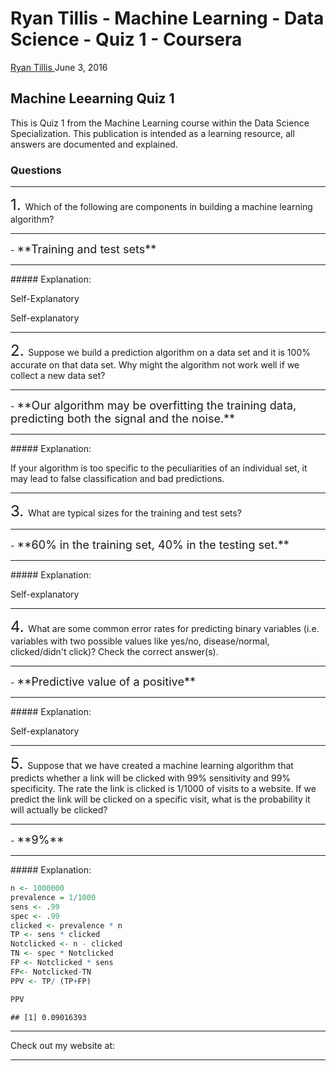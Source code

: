 Ryan Tillis - Machine Learning - Data Science - Quiz 1 - Coursera
================
<a href="http://www.ryantillis.com"> Ryan Tillis </a>
June 3, 2016

Machine Leearning Quiz 1
------------------------

This is Quiz 1 from the Machine Learning course within the Data Science Specialization. This publication is intended as a learning resource, all answers are documented and explained.

### Questions

<hr>
<font size="+2">1. </font> Which of the following are components in building a machine learning algorithm?

<hr>
-   <font size="+1">**Training and test sets**

</font>

<hr>
##### Explanation:

Self-Explanatory

Self-explanatory

<hr>
<font size="+2">2. </font> Suppose we build a prediction algorithm on a data set and it is 100% accurate on that data set. Why might the algorithm not work well if we collect a new data set?

<hr>
-   <font size="+1">**Our algorithm may be overfitting the training data, predicting both the signal and the noise.**</font>

<hr>
##### Explanation:

If your algorithm is too specific to the peculiarities of an individual set, it may lead to false classification and bad predictions.

<hr>
<font size="+2">3. </font> What are typical sizes for the training and test sets?

<hr>
-   <font size="+1"> **60% in the training set, 40% in the testing set.**

</font>

<hr>
##### Explanation:

Self-explanatory

<hr>
<font size="+2">4. </font> What are some common error rates for predicting binary variables (i.e. variables with two possible values like yes/no, disease/normal, clicked/didn't click)? Check the correct answer(s).

<hr>
-   <font size="+1">**Predictive value of a positive** </font>

<hr>
##### Explanation:

Self-explanatory

<hr>
<font size="+2">5. </font> Suppose that we have created a machine learning algorithm that predicts whether a link will be clicked with 99% sensitivity and 99% specificity. The rate the link is clicked is 1/1000 of visits to a website. If we predict the link will be clicked on a specific visit, what is the probability it will actually be clicked?

<hr>
-   <font size="+1"> **9%** </font>

<hr>
##### Explanation:

``` r
n <- 1000000
prevalence = 1/1000
sens <- .99
spec <- .99
clicked <- prevalence * n
TP <- sens * clicked
Notclicked <- n - clicked
TN <- spec * Notclicked
FP <- Notclicked * sens
FP<- Notclicked-TN
PPV <- TP/ (TP+FP)

PPV
```

    ## [1] 0.09016393

<hr>
Check out my website at: <http://www.ryantillis.com/>

<hr>
